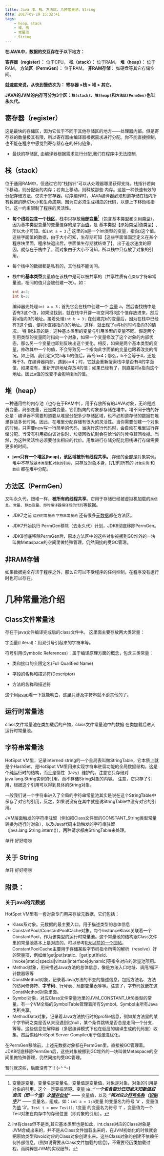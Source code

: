 ```yaml
---
title: Java 堆、栈、方法区、几种常量池，String
date: 2017-09-19 15:32:41
tags:
	- heap、stack
	- 堆、栈
	- 常量池
	- String
---
```

**在JAVA中，数据的交互存在于以下地方：**

**寄存器（register）：** 位于CPU。
**栈（stack）：** 位于RAM。
**堆（heap）：** 位于RAM。
**方法区（PermGen）：** 位于RAM。
**非RAM存储：** 如硬盘等其它存储空间。

**就速度来说，从快到慢依次为： 寄存器 >栈 > 堆 > 其它。**


**JAVA的JVM的内存可分为3个区：`栈(stack)`、`堆(heap)`和`方法区(PermGen)`也叫永久代。**

<!-- more -->

## **寄存器（register）**
 这是最快的存储区，因为它位于不同于其他存储区的地方——处理器内部。但是寄存器的数量极其有限，所以寄存器由编译器根据需求进行分配。你不能直接控制，也不能在程序中感觉到寄存器存在的任何迹象。    

+ 最快的存储区, 由编译器根据需求进行分配,我们在程序中无法控制.

## **栈（stack）**
位于通用RAM中，但通过它的“栈指针”可以从处理器哪里获得支持。栈指针若向下移动，则分配新的内存；若向上移动，则释放那些 内存。这是一种快速有效的分配存储方法，仅次于寄存器。程序编译时，JAVA编译器必须知道存储在栈内所有数据的确切大小和生命周期，因为它必须生成相应的代码，以便上下移动栈指针。这一约束限制了程序的灵活性。    

+ **每个线程包含一个栈区**，栈中只存放**局部变量**[^1]（包含基本类型和引用类型）。因为基本类型变量的变量值存的是字面[值]，是 基本类型【原始类型|值类型】,所以大小可知。如`int a = 3;`[^2] 这里的a是一个int类型的变量，指向`3`这个值。这些字面值的数据，由于大小可知，生存期可知【这些字面值固定定义在某个程序块里面，程序块退出后，字面值生存期就结束了】，出于追求速度的原因，就存在于栈中了，而对象由于大小不可知，所以栈中只存放了对象的引用。

+ 每个栈中的数据都是私有的，其他栈不能访问。

+ 栈中的**基本类型**变量值在该栈中是可以被共享的（共享性质有点`类似`字符串常量池，相同的值只会被创建一次）。如：
  ``` java
  int a=3;
  int b=3;
  ```
  编译器先处理`int a = 3；`首先它会在栈中创建一个 [变量] a，然后查找栈中是否有3这个值，如果没找到，就在栈中开辟一块空间将3这个值存放进来，然后将a指向3的地址。接着处理`int b = 3；`在创建完b的变量后，因为在栈中已经有3这个值，便将b直接指向3的地址。这样，就出现了a与b同时均指向3的情况。 特 别注意的是，这种基本类型的变量与引用类型的变量不同。假定两个引用类型的变量同时指向一个对象，如果一个变量修改了这个对象的内部状态，那么另一个变量也即刻反映出这个变化。相反，如果是两个基本类型的变量，修改其中一个的值，不会导致另一个指向此字面值的变量也跟着改变的情况。如上例，我们定义完a与 b的值后，再令a=4；那么，b不会等于4，还是等于3。在编译器内部，遇到a=4；时，它就会重新搜索栈中是否有4的字面值，如果没有，重新开辟地址存放4的值；如果已经有了，则直接将a指向这个地址。因此a值的改变不会影响到b的值。

## **堆（heap）**
一种通用性的内存池（也存在于RAM中），用于存放所有的JAVA对象，无论是成员变量，局部变量，还是类变量，它们指向的对象都存储在堆中。堆不同于栈的好处是：编译器不需要知道要从堆里分配多少存储区域，也不必知道存储的数据在堆里存活多长时间。因此，在堆里分配存储有很大的灵活性。当你需要创建一个对象的时候，只需要new写一行简单的代码，当执行这行代码时，会自动在堆里进行存储分配。当没有引用指向该对象时，垃圾回收机制会在恰当的时候将其回收掉。当然，为这种灵活性必须要付出相应的代价。用堆进行存储分配比用栈进行存储需要更多的时间。  

+  **jvm只有一个堆区(heap)，该区域被所有线程共享。** 存储的全部是对象实例。堆中不存放`基本类型`和`对象的引用`，只存放对象本身，[**几乎**]所有的 `对象实例` 和 `数组` 都在堆中分配。

## **方法区（PermGen）**
又叫永久代，跟堆一样，**被所有的线程共享**。它用于存储已经被虚拟机加载的`类信息`、`常量`、`静态变量`、`即时编译器编译后的代码`等数据。

+ JDK7之前 `运行时常量池` `字符串常量池` 还有很多[元数据](#关于java的元数据)都在方法区。

+ JDK7开始执行 PermGen移除（去永久代）计划，JDK8彻底移除PermGen。

+ JDK8彻底移除PermGen后，原本方法区中的这些对象被挪到GC堆外的一块叫做Metaspace的空间里做特殊管理，仍然间接的受GC管理。

## **非RAM存储**
如果数据完全存活于程序之外，那么它可以不受程序的任何控制，在程序没有运行时也可以存在。

# 几种常量池介绍
## **Class文件常量池**
存在于java文件编译完成后的class文件中。
这里面主要存放两大类常量：

字面量(Literal)：用双引号引起来的字符串等。

符号引用(Symbolic References)：属于编译原理方面的概念，包含三类常量：

+ 类和接口的全限定名(Full Qualified Name)

+ 字段的名称和描述符(Descriptor)

+ 方法的名称和描述符

这个用[javap](170921-javap)看一下就能明白，这里只涉及字符串就不谈其他的了。

## **运行时常量池**
class文件常量池在类加载后的产物，class文件常量池中的数据 在类加载后进入运行时常量池。

## **字符串常量池**
HotSpot VM里，记录interned string的一个全局表叫做StringTable，它本质上就是个HashSet<String>，是HotSpot VM里用来实现字符串驻留功能的全局数据结构。这是个纯运行时的结构，而且是惰性（lazy）维护的。注意它只存储对java.lang.String实例的引用，而不存储String对象的内容。 注意，它只存了引用，根据这个引用可以得到具体的String对象。

一般我们说一个字符串进入了全局的字符串常量池其实是说在这个StringTable中保存了对它的引用，反之，如果说没有在其中就是说StringTable中没有对它的引用。

JVM层面触发的字符串驻留（例如把Class文件里的CONSTANT_String类型常量转换为运行时对象），以及Java代码主动触发的字符串驻留（java.lang.String.intern()），两种请求都由StringTable来处理。

单开 好好唠唠

## **关于 String**
单开 好好唠唠


## **附录：**

### 关于java的元数据

HotSpot VM里有一套对象专门用来存放元数据，它们包括： 

*   Klass系对象。元数据的最主要入口。用于描述类型的总体信息
*   ConstantPool/ConstantPoolCache对象。每个InstanceKlass关联着一个ConstantPool，作为该类型的运行时常量池。这个常量池的结构跟Class文件里的常量池基本上是对应的。可以参考[R大以前的一个回帖](http://hllvm.group.iteye.com/group/topic/26412#post-187861)。ConstantPoolCache主要用于存储某些字节码指令所需的解析（resolve）好的常量项，例如给[get|put]static、[get|put]field、invoke[static|special|virtual|interface|dynamic]等指令对应的常量池项用。
*   Method对象，用来描述Java方法的总体信息，像是方法入口地址、调用/循环计数器等等
*   ConstMethod对象，记录着Java方法的不变的描述信息，包括方法名、方法的访问修饰符、**字节码**、行号表、局部变量表等等。注意了，字节码就嵌在这ConstMethod对象里面。
*   Symbol对象，对应Class文件常量池里的JVM_CONSTANT_Utf8类型的常量。有一个VM全局的SymbolTable管理着所有Symbol。Symbol由所有Java类所共享。
*   MethodData对象，记录着Java方法执行时的profile信息，例如某方法里的某个字节码之类是否从来没遇到过null，某个条件跳转是否总是走同一个分支，等等。这些信息在解释器（多层编译模式下也在低层的编译生成的代码里）收集，然后供给HotSpot Server Compiler用于做激进优化。

在PermGen移除前，上述元数据对象都在PermGen里，直接被GC管理着。 
JDK8彻底移除PermGen后，这些对象被挪到GC堆外的一块叫做Metaspace的空间里做特殊管理，仍然间接的受GC管理。

暂时就这些，后面没有了！(=^ ^=)


[^1]: 变量是变量，变量名是变量名，变量值是变量值，对象是对象，对象的引用是对象的引用。这个一定要搞清楚。变量 由: ***“一个包含部分已知或未知数值或资讯（即一个[值]）之[储存位址]”*** —— 变量值，以及 ***“相对应之[符号名称]（[识别字]）”*** —— 变量名，组成。如：`int a = 1;`a变量 的变量名为符号 ‘a’ ，变量值为[值] ‘3’。`Test t = new Test();` t变量 的变量名为符号 ‘t’ ，变量值为一个Test对象在内存中的存储位置（即对象的引用）。

[^2]: int有class但不是类,其它基本类型也是如此，int.class对应的Class对象是JVM合成出来的，并不是从Class文件加载出来的，在JVM初始化的时候就会把原始类型和void对应的Class对象创建出来。这些Class对象的创建不依赖任何外部信息，(例如说需要从Class文件加载的信息)，不需要经历类加载过程，而纯粹是JVM的实现细节。


[变量]: https://zh.wikipedia.org/wiki/%E5%8F%98%E9%87%8F_(%E7%A8%8B%E5%BA%8F%E8%AE%BE%E8%AE%A1)#.E5.9C.A8.E6.BA.90.E4.BB.A3.E7.A0.81.E4.B8.AD
[值]: https://zh.wikipedia.org/wiki/%E5%80%BC_(%E9%9B%BB%E8%85%A6%E7%A7%91%E5%AD%B8)
[储存位址]: https://zh.wikipedia.org/wiki/%E8%A8%98%E6%86%B6%E9%AB%94%E4%BD%8D%E5%9D%80
[符号名称]: https://zh.wikipedia.org/wiki/%E7%AC%A6%E8%99%9F
[识别字]: https://zh.wikipedia.org/wiki/%E6%A8%99%E8%AD%98%E7%AC%A6
[字面量]: https://zh.wikipedia.org/wiki/%E5%AD%97%E9%9D%A2%E5%B8%B8%E9%87%8F_(C%E8%AF%AD%E8%A8%80)